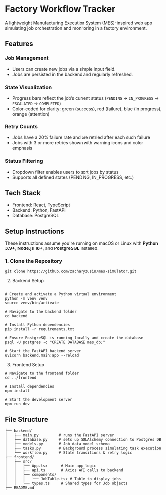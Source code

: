 # Factory Workflow Tracker

A lightweight Manufacturing Execution System (MES)-inspired web app simulating job orchestration and monitoring in a factory environment.

## Features

### Job Management
- Users can create new jobs via a simple input field.
- Jobs are persisted in the backend and regularly refreshed.

### State Visualization
- Progress bars reflect the job’s current status (`PENDING` → `IN_PROGRESS` → `ESCALATED` → `COMPLETED`)
- Color-coded for clarity: green (success), red (failure), blue (in progress), orange (attention)

### Retry Counts
- Jobs have a 20% failure rate and are retried after each such failure
- Jobs with 3 or more retries shown with warning icons and color emphasis

### Status Filtering
- Dropdown filter enables users to sort jobs by status
- Supports all defined states (PENDING, IN_PROGRESS, etc.)

## Tech Stack
- Frontend: React, TypeScript
- Backend: Python, FastAPI
- Database: PostgreSQL

## Setup Instructions

These instructions assume you're running on macOS or Linux with **Python 3.9+**, **Node.js 18+**, and **PostgreSQL** installed.

### 1. Clone the Repository

```
git clone https://github.com/zacharyzusin/mes-simulator.git
```

2. Backend Setup
```

# Create and activate a Python virtual environment
python -m venv venv
source venv/bin/activate

# Navigate to the backend folder
cd backend

# Install Python dependencies
pip install -r requirements.txt

# Ensure PostgreSQL is running locally and create the database
psql -U postgres -c "CREATE DATABASE mes_db;"

# Start the FastAPI backend server
uvicorn backend.main:app --reload
```

3. Frontend Setup
```
# Navigate to the frontend folder
cd ../frontend

# Install dependencies
npm install

# Start the development server
npm run dev
```

## File Structure
```
├── backend/
│   ├── main.py         # runs the FastAPI server
│   ├── database.py     # sets up SQLAlchemy connection to Postgres DB
│   ├── models.py       # Job data model schema
│   ├── tasks.py        # Background process simulating task execution
│   └── workflow.py     # State transitions & retry logic
├── frontend/
│   ├── src/
│   │   ├── App.tsx      # Main app logic
│   │   ├── api.ts       # Axios API calls to backend
│   │   ├── components/
│   │   │   └── JobTable.tsx # Table to display jobs
│   │   └── types.ts     # Shared types for Job objects
├── README.md
```
